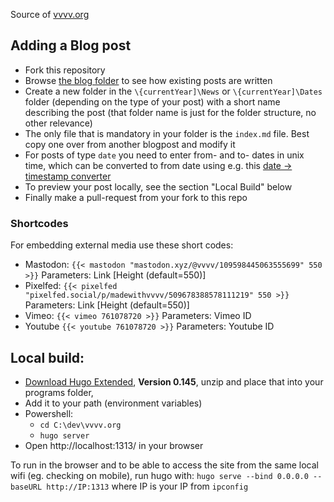 Source of [vvvv.org](http://vvvv.org)

## Adding a Blog post

- Fork this repository
- Browse [the blog folder](https://github.com/vvvv/vvvv.org/tree/main/content/blog/) to see how existing posts are written
- Create a new folder in the `\{currentYear]\News` or `\{currentYear]\Dates` folder (depending on the type of your post) with a short name describing the post (that folder name is just for the folder structure, no other relevance)
- The only file that is mandatory in your folder is the `index.md` file. Best copy one over from another blogpost and modify it
- For posts of type `date` you need to enter from- and to- dates in unix time, which can be converted to from date using e.g. this [date -> timestamp converter](https://dqydj.com/unix-time-to-date-converter/)
- To preview your post locally, see the section "Local Build" below
- Finally make a pull-request from your fork to this repo

### Shortcodes
For embedding external media use these short codes:

* Mastodon: `{{< mastodon "mastodon.xyz/@vvvv/109598445063555699" 550 >}}` Parameters: Link [Height (default=550)]
* Pixelfed: `{{< pixelfed "pixelfed.social/p/madewithvvvv/509678388578111219" 550 >}}` Parameters: Link [Height (default=550)]
* Vimeo: `{{< vimeo 761078720 >}}` Parameters: Vimeo ID
* Youtube `{{< youtube 761078720 >}}` Parameters: Youtube ID
 
## Local build:
* [Download Hugo Extended](https://github.com/gohugoio/hugo/releases/tag/v0.145.0), **Version 0.145**, unzip and place that into your programs folder,
* Add it to your path (environment variables)
* Powershell: 
  * `cd C:\dev\vvvv.org`
  * `hugo server`
* Open http://localhost:1313/ in your browser

To run in the browser and to be able to access the site from the same local wifi (eg. checking on mobile), run hugo with:
`hugo serve --bind 0.0.0.0 --baseURL http://IP:1313` where IP is your IP from `ipconfig`
